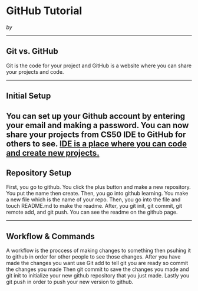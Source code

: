 # GitHub Tutorial

_by <Benson Liao>_

---
## Git vs. GitHub
Git is the code for your project and GitHub is a website where you can share your projects and code. 


---
## Initial Setup
You can set up your Github account by entering your email and making a password. You can now share your projects from CS50 IDE to GitHub for others to see.
[IDE is a place where you can code and create new projects.](github.com/hstatsep/ide50) 
---
## Repository Setup
First, you go to github. You click the plus button and make a new repository. You put the name then create. Then, you go into github learning. You make a new file which is the name of your repo. 
Then, you go into the file and touch README.md to make the readme. After, you git init, git commit, git remote add, and git push. You can see the readme on the github page.

---
## Workflow & Commands
A workflow is the proccess of making changes to something then psuhing it to github in order for other people to see those changes.
After you have made the changes you want use Git add to tell git you are ready so commit the changes you made
Then git commit to save the changes you made and git init to initialize your new github repository that you just made.
Lastly you git push in order to push your new version to github.